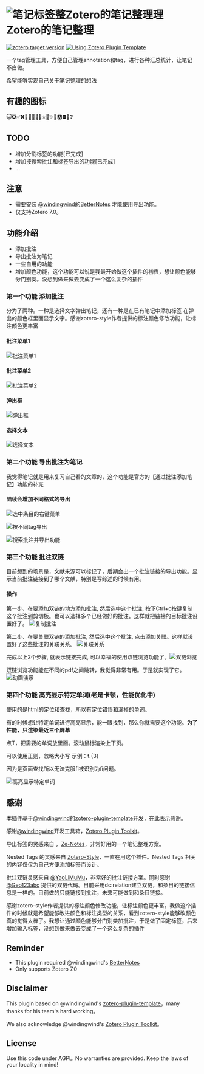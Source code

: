 # ![笔记标签整Zotero的笔记整理理](addon/chrome/content/icons/favicon.png)Zotero的笔记整理

[![zotero target version](https://img.shields.io/badge/Zotero-7-green?style=flat-square&logo=zotero&logoColor=CC2936)](https://www.zotero.org)
[![Using Zotero Plugin Template](https://img.shields.io/badge/Using-Zotero%20Plugin%20Template-blue?style=flat-square&logo=github)](https://github.com/windingwind/zotero-plugin-template)

一个tag管理工具，方便自己管理annotation和tag，进行各种汇总统计，让笔记不白做。

希望能够实现自己关于笔记整理的想法

## 有趣的图标

😺❎✅❌🐉🦀🐓🦋🌸⭐🌟✨📍🅰️⛔🚫❓

## TODO

- 增加分割标签的功能[已完成]
- 增加按搜索批注和标签导出的功能[已完成]
- ...

## 注意

- 需要安装 [@windingwind](https://github.com/windingwind)的[BetterNotes](https://github.com/windingwind/zotero-better-notes/releases/) 才能使用导出功能。
- 仅支持Zotero 7.0。

## 功能介绍

- 添加批注
- 导出批注为笔记
- 一些自用的功能
- 增加颜色功能，这个功能可以说是我最开始做这个插件的初衷，想让颜色能够分门别类。没想到做来做去变成了一个这么复杂的插件

### 第一个功能 添加批注

分为了两种。一种是选择文字弹出笔记，还有一种是在已有笔记中添加标签
在弹出的颜色框里面显示文字。感谢zotero-style作者提供的标注颜色修改功能，让标注颜色更丰富

#### 批注菜单1

![批注菜单1](./doc/批注菜单1.png)

#### 批注菜单2

![批注菜单2](./doc/批注菜单2.png)

#### 弹出框

![弹出框](./doc/弹出框.png)

#### 选择文本

![选择文本](./doc/选择文本.png)

### 第二个功能 导出批注为笔记

我觉得笔记就是用来复习自己看的文章的，这个功能是官方的【通过批注添加笔记】功能的补充

#### 陆续会增加不同格式的导出

![选中条目的右键菜单](./doc/2.1选中条目的右键菜单.png)

![按不同tag导出](./doc/2.2按不同tag导出.png)

![搜索批注并导出功能](./doc/2.3更新了查询结果显示界面.png)

### 第三个功能 批注双链

目前想到的场景是，文献来源可以标记了，后期会出一个批注链接的导出功能。显示当前批注链接到了哪个文献，特别是写综述的时候有用。

#### 操作

第一步、在要添加双链的地方添加批注, 然后选中这个批注, 按下Ctrl+c按键复制这个批注到剪切板。也可以选择多个已经做好的批注。这样就把链接的目标批注设置好了。 ![复制批注](doc/3.1复制批注.png)

第二步、在要关联双链的添加批注, 然后选中这个批注, 点击添加关联。这样就设置好了这些批注的关联关系。
![关联关系](doc/3.2添加关联.png)

完成以上2个步骤, 就表示链接完成, 可以幸福的使用双链浏览功能了。![双链浏览](doc/3.3显示关联的批注，点击跳转到对应pdf.png)

双链浏览功能能在不同的pdf之间跳转，我觉得非常有用。于是就实现了它。
![动画演示](doc/3双链操作.gif)

### 第四个功能 高亮显示特定单词(老是卡顿，性能优化中)

使用的是html的定位和查找，所以有定位错误和漏掉的单词。

有的时候想让特定单词进行高亮显示，能一眼找到，那么你就需要这个功能。**为了性能，只渲染最近三个屏幕**

点T，把需要的单词放里面。滚动鼠标渲染上下页。

可以使用正则，忽略大小写
示例：t.{3}

因为是页面查找所以无法克服fi被识别为ﬁ问题。

![高亮显示特定单词](doc/4高亮显示特定单词.png)

## 感谢

本插件基于[@windingwind](https://github.com/windingwind)的[zotero-plugin-template](https://github.com/windingwind/zotero-plugin-template)开发，在此表示感谢。

感谢[@windingwind](https://github.com/windingwind)开发工具箱，[Zotero Plugin Toolkit](https://github.com/windingwind/zotero-plugin-toolkit)。

导出标签的灵感来自 ，[Ze-Notes](https://github.com/frianasoa/Ze-Notes)，非常好用的一个笔记整理方案。

Nested Tags 的灵感来自 [Zotero-Style](https://github.com/MuiseDestiny/zotero-style)，一直在用这个插件。Nested Tags 相关的内容仅仅为自己方便添加标签而设计。

批注双链灵感来自 [@YaoLiMuMu](https://github.com/windingwind/zotero-actions-tags/discussions/296)，非常好的批注链接方案。同时感谢 [@Geo123abc](https://github.com/Geo123abc) 提供的双链代码。目前采用dc:relation建立双链，和条目的链接信息是一样的。目前做的只能链接到批注，未来可能做到和条目链接。

感谢zotero-style作者提供的标注颜色修改功能，让标注颜色更丰富。我做这个插件的时候就是希望能够改进颜色和标注类型的关系，看到zotero-style能够改颜色真的觉得太棒了。我想让通过颜色能够分门别类加批注，于是做了固定标签，后来增加输入标签，没想到做来做去变成了一个这么复杂的插件

## Reminder

- This plugin required @windingwind's [BetterNotes](https://github.com/windingwind/zotero-better-notes/releases/)
- Only supports Zotero 7.0

## Disclaimer

This plugin based on @windingwind's [zotero-plugin-template](https://github.com/windingwind/zotero-plugin-template)，many thanks for his team's hard working。

We also acknowledge @windingwind's [Zotero Plugin Toolkit](https://github.com/windingwind/zotero-plugin-toolkit)。

## License

Use this code under AGPL. No warranties are provided. Keep the laws of your locality in mind!
